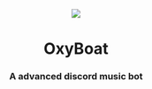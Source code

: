 <center>
  <img src = "https://capsule-render.vercel.app/api?type=waving&color=gradient&height=200&section=header&text=OxyBoat&fontSize=80&fontAlignY=35&animation=twinkling&fontColor=gradient" />
</center>

<p align = "center">
  <h1 align = "center">OxyBoat</h1>
  <h3 align = "center">A advanced discord music bot</h3>
</p>
